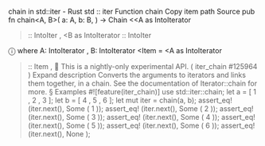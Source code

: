 chain in std::iter - Rust
std
::
iter
Function
chain
Copy item path
Source
pub fn chain<A, B>(
    a: A,
    b: B,
) ->
Chain
<<A as
IntoIterator
>::
IntoIter
, <B as
IntoIterator
>::
IntoIter
>
ⓘ
where
    A:
IntoIterator
,
    B:
IntoIterator
<Item = <A as
IntoIterator
>::
Item
>,
🔬
This is a nightly-only experimental API. (
iter_chain
#125964
)
Expand description
Converts the arguments to iterators and links them together, in a chain.
See the documentation of
Iterator::chain
for more.
§
Examples
#![feature(iter_chain)]
use
std::iter::chain;
let
a = [
1
,
2
,
3
];
let
b = [
4
,
5
,
6
];
let
mut
iter = chain(a, b);
assert_eq!
(iter.next(),
Some
(
1
));
assert_eq!
(iter.next(),
Some
(
2
));
assert_eq!
(iter.next(),
Some
(
3
));
assert_eq!
(iter.next(),
Some
(
4
));
assert_eq!
(iter.next(),
Some
(
5
));
assert_eq!
(iter.next(),
Some
(
6
));
assert_eq!
(iter.next(),
None
);